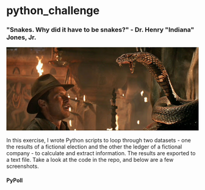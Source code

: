 # python_challenge
### "Snakes. Why did it have to be snakes?" - Dr. Henry "Indiana" Jones, Jr.



![snakes](snakes.jpeg)



In this exercise, I wrote Python scripts to loop through two datasets - one the results of a fictional election and the other the ledger of a fictional company - to calculate and extract information. The results are exported to a text file. Take a look at the code in the repo, and below are a few screenshots. 


#### PyPoll


